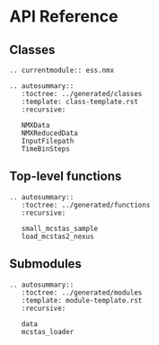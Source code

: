 # API Reference

## Classes

```{eval-rst}
.. currentmodule:: ess.nmx

.. autosummary::
   :toctree: ../generated/classes
   :template: class-template.rst
   :recursive:

   NMXData
   NMXReducedData
   InputFilepath
   TimeBinSteps

```

## Top-level functions

```{eval-rst}
.. autosummary::
   :toctree: ../generated/functions
   :recursive:

   small_mcstas_sample
   load_mcstas2_nexus

```

## Submodules

```{eval-rst}
.. autosummary::
   :toctree: ../generated/modules
   :template: module-template.rst
   :recursive:

   data
   mcstas_loader

```
